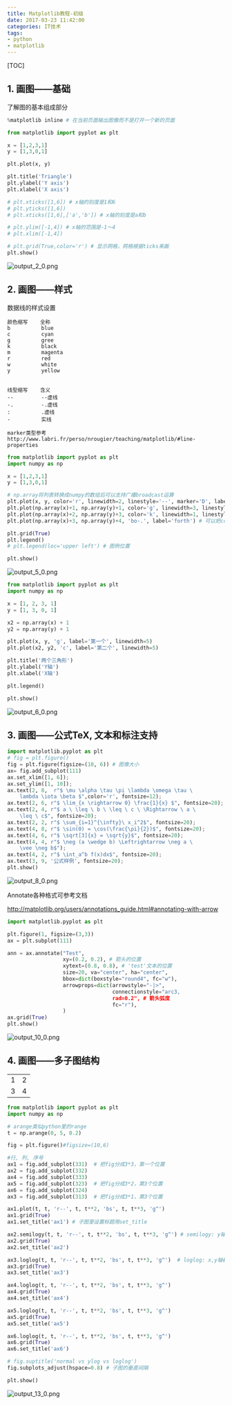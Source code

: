 ```yaml
---
title: Matplotlib教程-初级
date: 2017-03-23 11:42:00
categories: IT技术
tags: 
- python
- matplotlib
---
```

[TOC]

## 1. 画图——基础

了解图的基本组成部分
```python
%matplotlib inline # 在当前页面输出图像而不是打开一个新的页面

from matplotlib import pyplot as plt

x = [1,2,3,1]
y = [1,3,0,1]

plt.plot(x, y)

plt.title('Triangle')
plt.ylabel('Y axis')
plt.xlabel('X axis')

# plt.xticks([1,6]) # x轴的刻度是1和6
# plt.yticks([1,6])
# plt.xticks([1,6],['a','b']) # x轴的刻度是a和b

# plt.ylim([-1,4]) # x轴的范围是-1～4
# plt.xlim([-1,4])

# plt.grid(True,color='r') # 显示网格，网格根据ticks来画
plt.show()
```
![output_2_0.png](http://upload-images.jianshu.io/upload_images/1713353-e2dbe2bc90f3fe17.png?imageMogr2/auto-orient/strip%7CimageView2/2/w/1240)

## 2. 画图——样式

数据线的样式设置

    颜色缩写    全称
    b          blue
    c          cyan
    g          gree
    k          black
    m          magenta
    r          red
    w          white
    y          yellow
   
   
    线型缩写    含义
    --         --虚线
    -.         -.虚线
    :          .虚线
    -          实线
    
    marker类型参考 
    http://www.labri.fr/perso/nrougier/teaching/matplotlib/#line-properties

```python
from matplotlib import pyplot as plt
import numpy as np

x = [1,2,3,1]
y = [1,3,0,1]

# np.array将列表转换成numpy的数组后可以支持广播broadcast运算
plt.plot(x, y, color='r', linewidth=2, linestyle='--', marker='D', label='one')
plt.plot(np.array(x)+1, np.array(y)+1, color='g', linewidth=3, linestyle=':', marker='o', label='two')
plt.plot(np.array(x)+2, np.array(y)+3, color='k', linewidth=1, linestyle='-.', marker='>', label='three')
plt.plot(np.array(x)+3, np.array(y)+4, 'bo-.', label='forth') # 可以把color,maker,linestyle写到一起

plt.grid(True)
plt.legend()
# plt.legend(loc='upper left') # 图例位置

plt.show()
```

![output_5_0.png](http://upload-images.jianshu.io/upload_images/1713353-a8e2b61df898b8c7.png)


```python
from matplotlib import pyplot as plt
import numpy as np

x = [1, 2, 3, 1]
y = [1, 3, 0, 1]

x2 = np.array(x) + 1
y2 = np.array(y) + 1

plt.plot(x, y, 'g', label='第一个', linewidth=5)
plt.plot(x2, y2, 'c', label='第二个', linewidth=5)

plt.title('两个三角形')
plt.ylabel('Y轴')
plt.xlabel('X轴')

plt.legend()

plt.show()
```

![output_6_0.png](http://upload-images.jianshu.io/upload_images/1713353-fc8e3b0659ac5380.png?imageMogr2/auto-orient/strip%7CimageView2/2/w/1240)


## 3. 画图——公式TeX, 文本和标注支持


```python
import matplotlib.pyplot as plt
# fig = plt.figure() 
fig = plt.figure(figsize=(10, 6)) # 图像大小
ax= fig.add_subplot(111)
ax.set_xlim([1, 6]);
ax.set_ylim([1, 10]);
ax.text(2, 8,  r"$ \mu \alpha \tau \pi \lambda \omega \tau \
    lambda \iota \beta $",color='r', fontsize=12);
ax.text(2, 6, r"$ \lim_{x \rightarrow 0} \frac{1}{x} $", fontsize=20);
ax.text(2, 4, r"$ a \ \leq \ b \ \leq \ c \ \Rightarrow \ a \
    \leq \ c$", fontsize=20);
ax.text(2, 2, r"$ \sum_{i=1}^{\infty}\ x_i^2$", fontsize=20);
ax.text(4, 8, r"$ \sin(0) = \cos(\frac{\pi}{2})$", fontsize=20);
ax.text(4, 6, r"$ \sqrt[3]{x} = \sqrt{y}$", fontsize=20);
ax.text(4, 4, r"$ \neg (a \wedge b) \Leftrightarrow \neg a \
    \vee \neg b$");
ax.text(4, 2, r"$ \int_a^b f(x)dx$", fontsize=20);
ax.text(3, 9, '公式样例', fontsize=20);
plt.show()
```
![output_8_0.png](http://upload-images.jianshu.io/upload_images/1713353-addc97e76a4bc7d2.png?imageMogr2/auto-orient/strip%7CimageView2/2/w/1240)

Annotate各种格式可参考文档

http://matplotlib.org/users/annotations_guide.html#annotating-with-arrow


```python
import matplotlib.pyplot as plt

plt.figure(1, figsize=(3,3))
ax = plt.subplot(111)

ann = ax.annotate("Test",
                  xy=(0.2, 0.2), # 箭头的位置
                  xytext=(0.8, 0.8), # 'test'文本的位置
                  size=20, va="center", ha="center",
                  bbox=dict(boxstyle="round4", fc="w"),
                  arrowprops=dict(arrowstyle="-|>",
                                  connectionstyle="arc3,
                                  rad=0.2", # 箭头弧度
                                  fc="r"), 
                  )
ax.grid(True)
plt.show()
```
![output_10_0.png](http://upload-images.jianshu.io/upload_images/1713353-a13450639eb2a140.png)



## 4. 画图——多子图结构

<table class="table table-bordered">
<tr><td>1</td><td>2</td></tr>

<tr><td>3</td><td>4</td></tr>
</table>


```python
from matplotlib import pyplot as plt
import numpy as np

# arange类似python里的range
t = np.arange(0, 5, 0.2)

fig = plt.figure()#figsize=(10,6)

#行, 列, 序号
ax1 = fig.add_subplot(331)  # 把fig分成3*3，第一个位置
ax2 = fig.add_subplot(332)
ax4 = fig.add_subplot(333)
ax5 = fig.add_subplot(323)  # 把fig分成3*2，第3个位置
ax6 = fig.add_subplot(324)
ax3 = fig.add_subplot(313)  # 把fig分成3*1，第3个位置

ax1.plot(t, t, 'r--', t, t**2, 'bs', t, t**3, 'g^')
ax1.grid(True)
ax1.set_title('ax1') # 子图里设置标题用set_title

ax2.semilogy(t, t, 'r--', t, t**2, 'bs', t, t**3, 'g^') # semilogy: y轴使用对数刻度
ax2.grid(True)
ax2.set_title('ax2')

ax3.loglog(t, t, 'r--', t, t**2, 'bs', t, t**3, 'g^')  # loglog: x,y轴都使用对数刻度
ax3.grid(True)
ax3.set_title('ax3')

ax4.loglog(t, t, 'r--', t, t**2, 'bs', t, t**3, 'g^')
ax4.grid(True)
ax4.set_title('ax4')

ax5.loglog(t, t, 'r--', t, t**2, 'bs', t, t**3, 'g^')
ax5.grid(True)
ax5.set_title('ax5')

ax6.loglog(t, t, 'r--', t, t**2, 'bs', t, t**3, 'g^')
ax6.grid(True)
ax6.set_title('ax6')

# fig.suptitle('normal vs ylog vs loglog')
fig.subplots_adjust(hspace=0.8) # 子图的垂直间隔

plt.show()
```
![output_13_0.png](http://upload-images.jianshu.io/upload_images/1713353-125745909f8f179f.png?imageMogr2/auto-orient/strip%7CimageView2/2/w/1240)